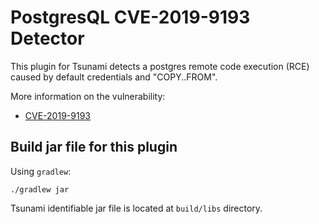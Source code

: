 # PostgresQL CVE-2019-9193 Detector

This plugin for Tsunami detects a postgres remote code execution (RCE)
caused by default credentials and "COPY..FROM".

More information on the vulnerability:

* [CVE-2019-9193](https://medium.com/greenwolf-security/authenticated-arbitrary-command-execution-on-postgresql-9-3-latest-cd18945914d5)

## Build jar file for this plugin

Using `gradlew`:

```shell
./gradlew jar
```

Tsunami identifiable jar file is located at `build/libs` directory.
